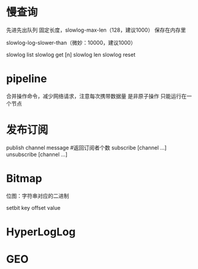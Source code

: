 # 慢查询
先进先出队列
固定长度，slowlog-max-len（128，建议1000）
保存在内存里

slowlog-log-slower-than（微妙：10000，建议1000）

slowlog list
slowlog get [n]
slowlog len
slowlog reset

# pipeline
合并操作命令，减少网络请求，注意每次携带数据量
是非原子操作
只能运行在一个节点

# 发布订阅
publish channel message #返回订阅者个数
subscribe [channel ...]
unsubscribe [channel ...]

# Bitmap
位图：字符串对应的二进制

setbit key offset value


# HyperLogLog

# GEO
